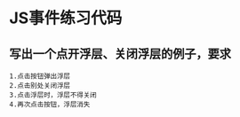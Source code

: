 # JS事件练习代码
## 写出一个点开浮层、关闭浮层的例子，要求
    1.点击按钮弹出浮层
    2.点击别处关闭浮层
    3.点击浮层时，浮层不得关闭
    4.再次点击按钮，浮层消失
